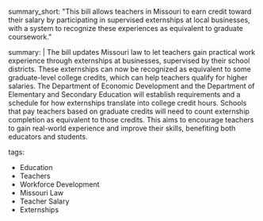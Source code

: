 summary_short: "This bill allows teachers in Missouri to earn credit toward their salary by participating in supervised externships at local businesses, with a system to recognize these experiences as equivalent to graduate coursework."

summary: |
  The bill updates Missouri law to let teachers gain practical work experience through externships at businesses, supervised by their school districts. These externships can now be recognized as equivalent to some graduate-level college credits, which can help teachers qualify for higher salaries. The Department of Economic Development and the Department of Elementary and Secondary Education will establish requirements and a schedule for how externships translate into college credit hours. Schools that pay teachers based on graduate credits will need to count externship completion as equivalent to those credits. This aims to encourage teachers to gain real-world experience and improve their skills, benefiting both educators and students.

tags:
  - Education
  - Teachers
  - Workforce Development
  - Missouri Law
  - Teacher Salary
  - Externships
